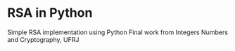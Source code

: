 # RSA in Python
Simple RSA implementation using Python
Final work from Integers Numbers and Cryptography, UFRJ
